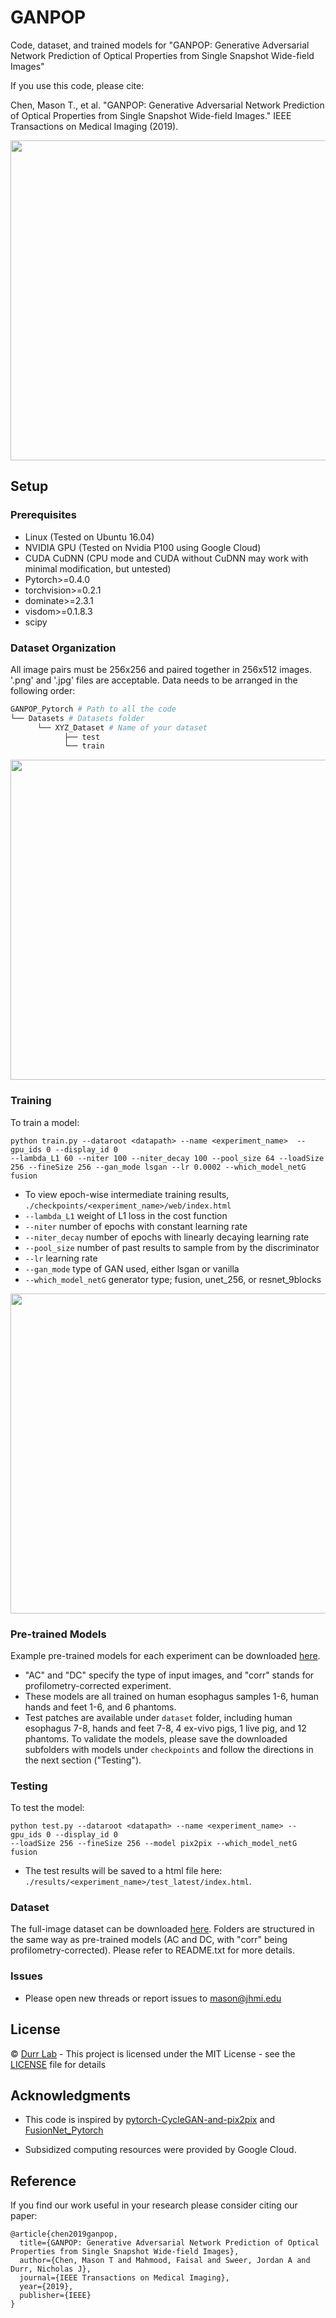 # GANPOP
Code, dataset, and trained models for "GANPOP: Generative Adversarial Network Prediction of Optical Properties from Single Snapshot Wide-field Images"

If you use this code, please cite:

Chen, Mason T., et al. "GANPOP: Generative Adversarial Network Prediction of Optical Properties from Single Snapshot Wide-field Images." IEEE Transactions on Medical Imaging (2019).


<img src="https://github.com/masontchen/GANPOP_Pytorch/blob/master/imgs/Fig_1.jpg" width="512"/> 

## Setup

### Prerequisites

- Linux (Tested on Ubuntu 16.04)
- NVIDIA GPU (Tested on Nvidia P100 using Google Cloud)
- CUDA CuDNN (CPU mode and CUDA without CuDNN may work with minimal modification, but untested)
- Pytorch>=0.4.0
- torchvision>=0.2.1
- dominate>=2.3.1
- visdom>=0.1.8.3
- scipy

### Dataset Organization

All image pairs must be 256x256 and paired together in 256x512 images. '.png' and '.jpg' files are acceptable. Data needs to be arranged in the following order:

```bash
GANPOP_Pytorch # Path to all the code
└── Datasets # Datasets folder
      └── XYZ_Dataset # Name of your dataset
            ├── test
            └── train
```
<img src="https://github.com/masontchen/GANPOP_Pytorch/blob/master/imgs/Figure2.jpg" width="512"/>

### Training

To train a model:
```
python train.py --dataroot <datapath> --name <experiment_name>  --gpu_ids 0 --display_id 0 
--lambda_L1 60 --niter 100 --niter_decay 100 --pool_size 64 --loadSize 256 --fineSize 256 --gan_mode lsgan --lr 0.0002 --which_model_netG fusion
```
- To view epoch-wise intermediate training results, `./checkpoints/<experiment_name>/web/index.html`
- `--lambda_L1` weight of L1 loss in the cost function
- `--niter` number of epochs with constant learning rate 
- `--niter_decay` number of epochs with linearly decaying learning rate
- `--pool_size` number of past results to sample from by the discriminator
- `--lr` learning rate
- `--gan_mode` type of GAN used, either lsgan or vanilla
- `--which_model_netG` generator type; fusion, unet_256, or resnet_9blocks

<img src="https://github.com/masontchen/GANPOP_Pytorch/blob/master/imgs/Network.jpg" width="512"/> 

### Pre-trained Models

Example pre-trained models for each experiment can be downloaded [here](https://drive.google.com/open?id=1Qyh3k0MTiSJqTVIJnZ1KNFERv8NWPkR3). 
- "AC" and "DC" specify the type of input images, and "corr" stands for profilometry-corrected experiment. 
- These models are all trained on human esophagus samples 1-6, human hands and feet 1-6, and 6 phantoms. 
- Test patches are available under `dataset` folder, including human esophagus 7-8, hands and feet 7-8, 4 ex-vivo pigs, 1 live pig, and 12 phantoms. To validate the models, please save the downloaded subfolders with models under `checkpoints` and follow the directions in the next section ("Testing").

### Testing

To test the model:
```
python test.py --dataroot <datapath> --name <experiment_name> --gpu_ids 0 --display_id 0 
--loadSize 256 --fineSize 256 --model pix2pix --which_model_netG fusion
```
- The test results will be saved to a html file here: `./results/<experiment_name>/test_latest/index.html`.

### Dataset

The full-image dataset can be downloaded [here](https://drive.google.com/drive/folders/1o_hIv5xmkO1_jD34Jo6JD0V1kXm5SdiM?usp=sharing). Folders are structured in the same way as pre-trained models (AC and DC, with "corr" being profilometry-corrected). Please refer to README.txt for more details.

### Issues

- Please open new threads or report issues to mason@jhmi.edu

## License
© [Durr Lab](https://durr.jhu.edu) - This project is licensed under the MIT License - see the [LICENSE](LICENSE) file for details

## Acknowledgments
- This code is inspired by [pytorch-CycleGAN-and-pix2pix](https://github.com/junyanz/pytorch-CycleGAN-and-pix2pix) and [FusionNet_Pytorch](https://github.com/GunhoChoi/FusionNet_Pytorch)
* Subsidized computing resources were provided by Google Cloud.

## Reference
If you find our work useful in your research please consider citing our paper:
```
@article{chen2019ganpop,
  title={GANPOP: Generative Adversarial Network Prediction of Optical Properties from Single Snapshot Wide-field Images},
  author={Chen, Mason T and Mahmood, Faisal and Sweer, Jordan A and Durr, Nicholas J},
  journal={IEEE Transactions on Medical Imaging},
  year={2019},
  publisher={IEEE}
}
```

